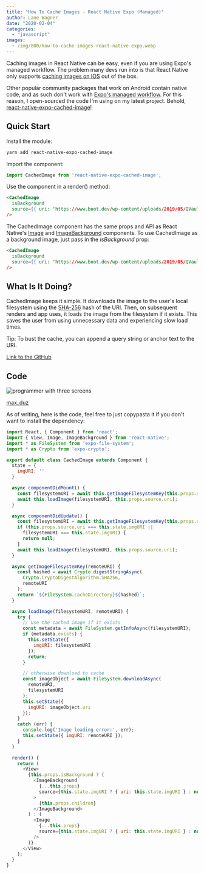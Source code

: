 ```yaml
---
title: "How To Cache Images - React Native Expo (Managed)"
author: Lane Wagner
date: "2020-02-04"
categories: 
  - "javascript"
images:
  - /img/800/how-to-cache-images-react-native-expo.webp
---
```


Caching images in React Native can be easy, even if you are using Expo's managed workflow. The problem many devs run into is that React Native only supports [caching images on IOS](https://facebook.github.io/react-native/docs/images#cache-control-ios-only) out of the box.

Other popular community packages that work on Android contain native code, and as such don't work with [Expo's managed workflow](https://docs.expo.io/introduction/managed-vs-bare/?redirected). For this reason, I open-sourced the code I'm using on my latest project. Behold, [react-native-expo-cached-image](https://www.npmjs.com/package/react-native-expo-cached-image)!

## Quick Start

Install the module:

```bash
yarn add react-native-expo-cached-image
```

Import the component:

```js
import CachedImage from 'react-native-expo-cached-image';
```

Use the component in a render() method:

```html
<CachedImage
  isBackground
  source={{ uri: 'https://www.boot.dev/wp-content/uploads/2019/05/QVault-app.png' }}
/>
```

The CachedImage component has the same props and API as React Native's [Image](https://facebook.github.io/react-native/docs/image) and [ImageBackground](https://facebook.github.io/react-native/docs/imagebackground) components. To use CachedImage as a background image, just pass in the _isBackground_ prop:

```html
<CachedImage
  isBackground
  source={{ uri: 'https://www.boot.dev/wp-content/uploads/2019/05/QVault-app.png' }}
/>
```

## What Is It Doing?

CachedImage keeps it simple. It downloads the image to the user's local filesystem using the [SHA-256](/cryptography/how-sha-2-works-step-by-step-sha-256/) hash of the URI. Then, on subsequent renders and app uses, it loads the image from the filesystem if it exists. This saves the user from using unnecessary data and experiencing slow load times.

Tip: To bust the cache, you can append a query string or anchor text to the URI.

[Link to the GitHub](https://github.com/lane-c-wagner/react-native-expo-cached-image)

## Code

![programmer with three screens](/img/800/photo-1550439062-609e1531270e-1024x683.jpg)

[max\_duz](https://unsplash.com/@max_duz)

As of writing, here is the code, feel free to just copypasta it if you don't want to install the dependency:

```js
import React, { Component } from 'react';
import { View, Image, ImageBackground } from 'react-native';
import * as FileSystem from 'expo-file-system';
import * as Crypto from 'expo-crypto';

export default class CachedImage extends Component {
  state = {
    imgURI: ''
  }

  async componentDidMount() {
    const filesystemURI = await this.getImageFilesystemKey(this.props.source.uri);
    await this.loadImage(filesystemURI, this.props.source.uri);
  }

  async componentDidUpdate() {
    const filesystemURI = await this.getImageFilesystemKey(this.props.source.uri);
    if (this.props.source.uri === this.state.imgURI ||
      filesystemURI === this.state.imgURI) {
      return null;
    }
    await this.loadImage(filesystemURI, this.props.source.uri);
  }

  async getImageFilesystemKey(remoteURI) {
    const hashed = await Crypto.digestStringAsync(
      Crypto.CryptoDigestAlgorithm.SHA256,
      remoteURI
    );
    return `${FileSystem.cacheDirectory}${hashed}`;
  }

  async loadImage(filesystemURI, remoteURI) {
    try {
      // Use the cached image if it exists
      const metadata = await FileSystem.getInfoAsync(filesystemURI);
      if (metadata.exists) {
        this.setState({
          imgURI: filesystemURI
        });
        return;
      }

      // otherwise download to cache
      const imageObject = await FileSystem.downloadAsync(
        remoteURI,
        filesystemURI
      );
      this.setState({
        imgURI: imageObject.uri
      });
    }
    catch (err) {
      console.log('Image loading error:', err);
      this.setState({ imgURI: remoteURI });
    }
  }

  render() {
    return (
      <View>
        {this.props.isBackground ? (
          <ImageBackground
            {...this.props}
            source={this.state.imgURI ? { uri: this.state.imgURI } : null}
          >
            {this.props.children}
          </ImageBackground>
        ) : (
          <Image
            {...this.props}
            source={this.state.imgURI ? { uri: this.state.imgURI } : null}
          />
        )}
      </View>
    );
  }
}
```

